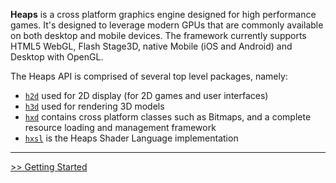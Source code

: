 **Heaps** is a cross platform graphics engine designed for high performance games. It's designed to leverage modern GPUs that are commonly available on both desktop and mobile devices. The framework currently supports HTML5 WebGL, Flash Stage3D, native Mobile (iOS and Android) and Desktop with OpenGL.

The Heaps API is comprised of several top level packages, namely:

- [`h2d`](https://github.com/ncannasse/heaps/tree/master/h2d) used for 2D display (for 2D games and user interfaces)
- [`h3d`](https://github.com/ncannasse/heaps/tree/master/h3d) used for rendering 3D models
- [`hxd`](https://github.com/ncannasse/heaps/tree/master/hxd) contains cross platform classes such as Bitmaps, and a complete resource loading and management framework
- [`hxsl`](https://github.com/ncannasse/heaps/tree/master/hxsl) is the Heaps Shader Language implementation

***
[>> Getting Started](Getting-Started)